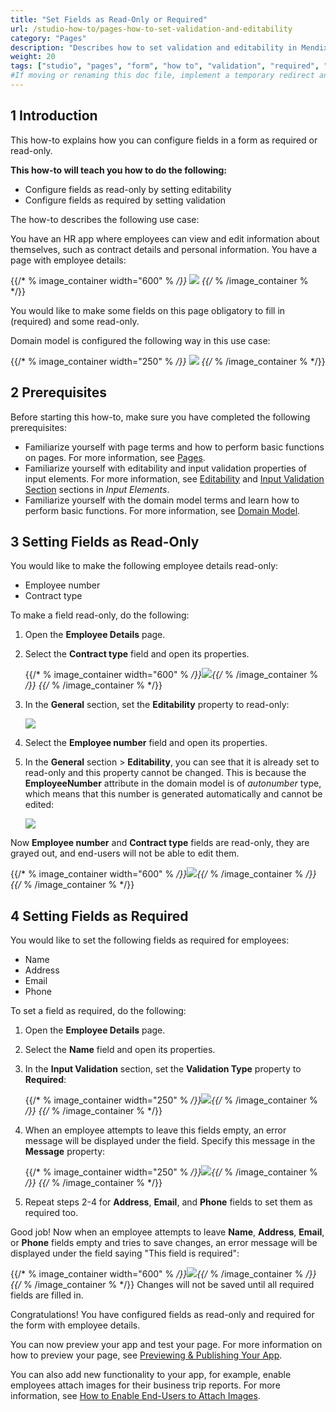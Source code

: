```yaml
---
title: "Set Fields as Read-Only or Required"
url: /studio-how-to/pages-how-to-set-validation-and-editability
category: "Pages"
description: "Describes how to set validation and editability in Mendix Studio."
weight: 20
tags: ["studio", "pages", "form", "how to", "validation", "required", "read-only", "editability"]
#If moving or renaming this doc file, implement a temporary redirect and let the respective team know they should update the URL in the product. See Mapping to Products for more details.
---
```


## 1 Introduction 

This how-to explains how you can configure fields in a form as required or read-only. 

**This how-to will teach you how to do the following:**

* Configure fields as read-only by setting editability
* Configure fields as required by setting validation

The how-to describes the following use case: 

You have an HR app where employees can view and edit information about themselves, such as contract details and personal information. You have a page with employee details:

{{/* % image_container width="600" % */}}
![](/attachments/studio-how-to/pages/pages-how-to-set-validation-and-editability/employee-details-page.png)
{{/* % /image_container % */}} 

You would like to make some fields on this page obligatory to fill in (required) and some read-only.

Domain model is configured the following way in this use case:

{{/* % image_container width="250" % */}}
![](/attachments/studio-how-to/pages/pages-how-to-set-validation-and-editability/domain-model.png)
{{/* % /image_container % */}} 

## 2 Prerequisites

Before starting this how-to, make sure you have completed the following prerequisites:

* Familiarize yourself with page terms and how to perform basic functions on pages. For more information, see [Pages](/studio/page-editor). 
* Familiarize yourself with editability and input validation properties of input elements. For more information, see [Editability](/studio/page-editor-widgets-input-elements#editability) and [Input Validation Section](/studio/page-editor-widgets-input-elements#validation) sections in *Input Elements*.
* Familiarize yourself with the domain model terms and learn how to perform basic functions. For more information, see [Domain Model](/studio/domain-models).

## 3 Setting Fields as Read-Only

You would like to make the following employee details read-only:

* Employee number
* Contract type

To make a field read-only, do the following:

1. Open the **Employee Details** page.

2. Select the **Contract type** field and open its properties.

    {{/* % image_container width="600" % */}}![](/attachments/studio-how-to/pages/pages-how-to-set-validation-and-editability/contract-type.png){{/* % /image_container % */}} 
{{/* % /image_container % */}} 
3. In the **General** section, set the **Editability** property to read-only:

    ![](/attachments/studio-how-to/pages/pages-how-to-set-validation-and-editability/editability.png)

4. Select the **Employee number** field and open its properties.

5. In the **General** section > **Editability**, you can see that it is already set to read-only and this property cannot be changed. This is because the **EmployeeNumber** attribute in the domain model is of *autonumber* type, which means that this number is generated automatically and cannot be edited:

    ![](/attachments/studio-how-to/pages/pages-how-to-set-validation-and-editability/autonumber-read-only.png)

Now **Employee number** and **Contract type** fields are read-only, they are grayed out, and end-users will not be able to edit them.

{{/* % image_container width="600" % */}}![](/attachments/studio-how-to/pages/pages-how-to-set-validation-and-editability/read-only-configured.png){{/* % /image_container % */}} 
{{/* % /image_container % */}} 
## 4 Setting Fields as Required

You would like to set the following fields as required for employees:

* Name
* Address
* Email
* Phone

To set a field as required, do the following:

1. Open the **Employee Details** page.

2. Select the **Name** field and open its properties.

3. In the **Input Validation** section, set the **Validation Type** property to **Required**:

    {{/* % image_container width="250" % */}}![](/attachments/studio-how-to/pages/pages-how-to-set-validation-and-editability/validation-type-required.png){{/* % /image_container % */}} 
{{/* % /image_container % */}}     
4. When an employee attempts to leave this fields empty, an error message will be displayed under the field. Specify this message in the **Message** property:

    {{/* % image_container width="250" % */}}![](/attachments/studio-how-to/pages/pages-how-to-set-validation-and-editability/validation-message.png){{/* % /image_container % */}} 
{{/* % /image_container % */}}     
5. Repeat steps 2-4 for **Address**, **Email**, and **Phone** fields to set them as required too. 

Good job! Now when an employee attempts to leave **Name**, **Address**, **Email**, or **Phone** fields empty and tries to save changes, an error message will be displayed under the field saying "This field is required":

{{/* % image_container width="600" % */}}![](/attachments/studio-how-to/pages/pages-how-to-set-validation-and-editability/validation-example.png){{/* % /image_container % */}} 
{{/* % /image_container % */}} 
Changes will not be saved until all required fields are filled in.

Congratulations! You have configured fields as read-only and required for the form with employee details.

You can now preview your app and test your page. For more information on how to preview your page, see [Previewing & Publishing Your App](/studio/publishing-app).

You can also add new functionality to your app, for example, enable employees attach images for their business trip reports. For more information, see [How to Enable End-Users to Attach Images](pages-how-to-attach-images).